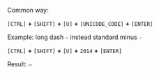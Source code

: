 Common way:

`[CTRL]` **+** `[SHIFT]` **+** `[U]` **+** `[UNICODE_CODE]` **+** `[ENTER]`

Example: long dash `—` instead standard minus `-`

`[CTRL]` **+** `[SHIFT]` **+** `[U]` **+** `2014` **+** `[ENTER]`

Result: `—`
